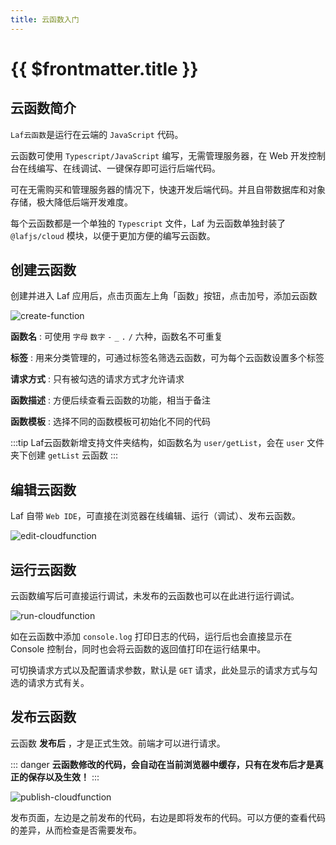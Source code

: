 ```yaml
---
title: 云函数入门
---
```


# {{ $frontmatter.title }}

## 云函数简介

`Laf云函数`是运行在云端的 `JavaScript` 代码。

云函数可使用 `Typescript/JavaScript` 编写，无需管理服务器，在 Web 开发控制台在线编写、在线调试、一键保存即可运行后端代码。

可在无需购买和管理服务器的情况下，快速开发后端代码。并且自带数据库和对象存储，极大降低后端开发难度。

每个云函数都是一个单独的 `Typescript` 文件，Laf 为云函数单独封装了 `@lafjs/cloud` 模块，以便于更加方便的编写云函数。

## 创建云函数

创建并进入 Laf 应用后，点击页面左上角「函数」按钮，点击加号，添加云函数

![create-function](/doc-images/create-function.png)

**函数名** : 可使用 `字母` `数字` `-` `_` `.` `/` 六种，函数名不可重复

**标签** : 用来分类管理的，可通过标签名筛选云函数，可为每个云函数设置多个标签

**请求方式** : 只有被勾选的请求方式才允许请求

**函数描述** : 方便后续查看云函数的功能，相当于备注

**函数模板** : 选择不同的函数模板可初始化不同的代码

:::tip
Laf云函数新增支持文件夹结构，如函数名为 `user/getList`，会在 `user` 文件夹下创建 `getList` 云函数
:::

## 编辑云函数

Laf 自带 `Web IDE`，可直接在浏览器在线编辑、运行（调试）、发布云函数。

![edit-cloudfunction](/doc-images/edit-cloudfunction.png)

## 运行云函数

云函数编写后可直接运行调试，未发布的云函数也可以在此进行运行调试。

![run-cloudfunction](/doc-images/run-cloudfunction.png)

如在云函数中添加 `console.log` 打印日志的代码，运行后也会直接显示在 Console 控制台，同时也会将云函数的返回值打印在运行结果中。

可切换请求方式以及配置请求参数，默认是 `GET` 请求，此处显示的请求方式与勾选的请求方式有关。

## 发布云函数

云函数 **发布后** ，才是正式生效。前端才可以进行请求。

::: danger
**云函数修改的代码，会自动在当前浏览器中缓存，只有在发布后才是真正的保存以及生效！**
:::

![publish-cloudfunction](/doc-images/publish-cloudfunction.png)

发布页面，左边是之前发布的代码，右边是即将发布的代码。可以方便的查看代码的差异，从而检查是否需要发布。

